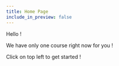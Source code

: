```yaml
---
title: Home Page 
include_in_preview: false
---
```


Hello ! 

We have only one course right now for you ! 

Click on top left to get started ! 


